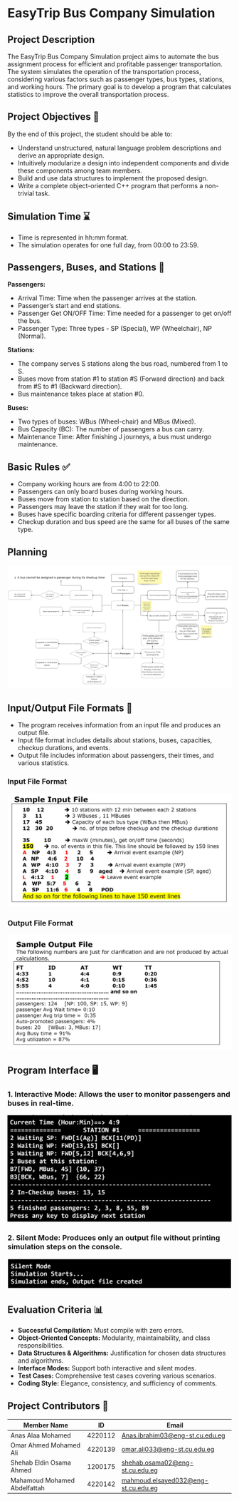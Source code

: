 # EasyTrip Bus Company Simulation

## Project Description

The EasyTrip Bus Company Simulation project aims to automate the bus assignment process for efficient and profitable passenger transportation. The system simulates the operation of the transportation process, considering various factors such as passenger types, bus types, stations, and working hours. The primary goal is to develop a program that calculates statistics to improve the overall transportation process.

## Project Objectives 🎯

By the end of this project, the student should be able to:

- Understand unstructured, natural language problem descriptions and derive an appropriate design.
- Intuitively modularize a design into independent components and divide these components among team members.
- Build and use data structures to implement the proposed design.
- Write a complete object-oriented C++ program that performs a non-trivial task.

## Simulation Time ⌛

- Time is represented in hh:mm format.
- The simulation operates for one full day, from 00:00 to 23:59.

## Passengers, Buses, and Stations 🚉

**Passengers:**
- Arrival Time: Time when the passenger arrives at the station.
- Passenger’s start and end stations.
- Passenger Get ON/OFF Time: Time needed for a passenger to get on/off the bus.
- Passenger Type: Three types - SP (Special), WP (Wheelchair), NP (Normal).

**Stations:**
- The company serves S stations along the bus road, numbered from 1 to S.
- Buses move from station #1 to station #S (Forward direction) and back from #S to #1 (Backward direction).
- Bus maintenance takes place at station #0.

**Buses:**
- Two types of buses: WBus (Wheel-chair) and MBus (Mixed).
- Bus Capacity (BC): The number of passengers a bus can carry.
- Maintenance Time: After finishing J journeys, a bus must undergo maintenance.

## Basic Rules ✅

- Company working hours are from 4:00 to 22:00.
- Passengers can only board buses during working hours.
- Buses move from station to station based on the direction.
- Passengers may leave the station if they wait for too long.
- Buses have specific boarding criteria for different passenger types.
- Checkup duration and bus speed are the same for all buses of the same type.

## Planning
![Project Planning](ProjectPlanning.jpg)

## Input/Output File Formats 📁
- The program receives information from an input file and produces an output file.
- Input file format includes details about stations, buses, capacities, checkup durations, and events.
- Output file includes information about passengers, their times, and various statistics.

### Input File Format
![Project Planning](SampleInput.jpeg)

### Output File Format
![Project Planning](SampleOutput.jpeg)

## Program Interface 🖥️

### 1. **Interactive Mode:** Allows the user to monitor passengers and buses in real-time.
![Project Planning](Interactive.jpeg)
   
### 2. **Silent Mode:** Produces only an output file without printing simulation steps on the console.
![Project Planning](Silent.jpeg)


## Evaluation Criteria 📊

- **Successful Compilation:** Must compile with zero errors.
- **Object-Oriented Concepts:** Modularity, maintainability, and class responsibilities.
- **Data Structures & Algorithms:** Justification for chosen data structures and algorithms.
- **Interface Modes:** Support both interactive and silent modes.
- **Test Cases:** Comprehensive test cases covering various scenarios.
- **Coding Style:** Elegance, consistency, and sufficiency of comments.

## Project Contributors 🤝

| Member Name                       | ID      | Email                                 |
|-----------------------------------|---------|---------------------------------------|
| Anas Alaa Mohamed                 | 4220112 | Anas.ibrahim03@eng-st.cu.edu.eg       |
| Omar Ahmed Mohamed Ali            | 4220139 | omar.ali033@eng-st.cu.edu.eg          |
| Shehab Eldin Osama Ahmed          | 1200175 | shehab.osama02@eng-st.cu.edu.eg       |
| Mahamoud Mohamed Abdelfattah      | 4220142 | mahmoud.elsayed032@eng-st.cu.edu.eg   |

